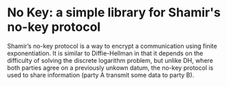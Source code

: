 # No Key: a simple library for Shamir's no-key protocol

Shamir’s no-key protocol is a way to encrypt a communication using finite exponentiation. It is similar to Diffie-Hellman in that it depends on the difficulty of solving the discrete logarithm problem, but unlike DH, where both parties agree on a previously unkown datum, the no-key protocol is used to share information (party A transmit some data to party B).
